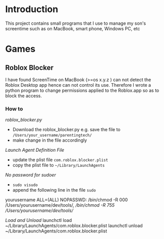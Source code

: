 # Introduction
This project contains small programs that I use to manage my son's screentime such as on MacBook, smart phone, Windows PC, etc

# Games

## Roblox Blocker

I have found ScreenTime on MacBook (>=os x.y.z ) can not detect the Roblox Desktop app hence can not control its use. Therefore I wrote a python program to change permissions applied to the Roblox.app so as to block the access. 

### How to 

_roblox_blocker.py_

- Download the roblox_blocker.py e.g. save the file to `/Users/your_username/parentingtech/`
- make change in the file accordingly

*Launch Agent Definition File*

- update the plist file `com.roblox.blocker.plist`
- copy the plist file to `~/Library/LaunchAgents`

*No password for sudoer*

- `sudo visudo`
- append the following line in the file `sudo`

yourusername ALL=(ALL) NOPASSWD: /bin/chmod -R 000 /Users/yourusername/dev/tools/*, /bin/chmod -R 755 /Users/yourusername/dev/tools/*

*Load and Unload*
launchctl load ~/Library/LaunchAgents/com.roblox.blocker.plist
launchctl unload ~/Library/LaunchAgents/com.roblox.blocker.plist

